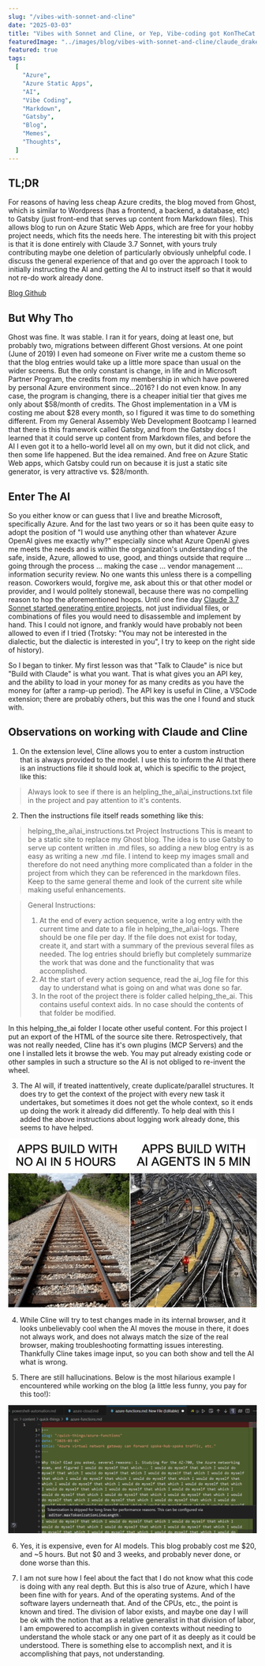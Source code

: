 ```yaml
---
slug: "/vibes-with-sonnet-and-cline"
date: "2025-03-03"
title: "Vibes with Sonnet and Cline, or Yep, Vibe-coding got KonTheCat too"
featuredImage: "../images/blog/vibes-with-sonnet-and-cline/claude_drake_meme.png"
featured: true
tags:
  [
    "Azure",
    "Azure Static Apps",
    "AI",
    "Vibe Coding",
    "Markdown",
    "Gatsby",
    "Blog",
    "Memes",
    "Thoughts",
  ]
---
```


## TL;DR

For reasons of having less cheap Azure credits, the blog moved from Ghost, which is similar to Wordpress (has a frontend, a backend, a database, etc) to Gatsby (just front-end that serves up content from Markdown files). This allows blog to run on Azure Static Web Apps, which are free for your hobby project needs, which fits the needs here. The interesting bit with this project is that it is done entirely with Claude 3.7 Sonnet, with yours truly contributing maybe one deletion of particularly obviously unhelpful code. I discuss the general experience of that and go over the approach I took to initially instructing the AI and getting the AI to instruct itself so that it would not re-do work already done.

[Blog Github](https://github.com/KonTheCat/blog2)

## But Why Tho

Ghost was fine. It was stable. I ran it for years, doing at least one, but probably two, migrations between different Ghost versions. At one point (June of 2019) I even had someone on Fiver write me a custom theme so that the blog entries would take up a little more space than usual on the wider screens. But the only constant is change, in life and in Microsoft Partner Program, the credits from my membership in which have powered by personal Azure environment since...2016? I do not even know. In any case, the program is changing, there is a cheaper initial tier that gives me only about $58/month of credits. The Ghost implementation in a VM is costing me about $28 every month, so I figured it was time to do something different. From my General Assembly Web Development Bootcamp I learned that there is this framework called Gatsby, and from the Gatsby docs I learned that it could serve up content from Markdown files, and before the AI I even got it to a hello-world level all on my own, but it did not click, and then some life happened. But the idea remained. And free on Azure Static Web apps, which Gatsby could run on because it is just a static site generator, is very attractive vs. $28/month.

## Enter The AI

So you either know or can guess that I live and breathe Microsoft, specifically Azure. And for the last two years or so it has been quite easy to adopt the position of "I would use anything other than whatever Azure OpenAI gives me exactly why?" especially since what Azure OpenAI gives me meets the needs and is within the organization's understanding of the safe, inside, Azure, allowed to use, good, and things outside that require ... going through the process ... making the case ... vendor management ... information security review. No one wants this unless there is a compelling reason. Coworkers would, forgive me, ask about this or that other model or provider, and I would politely stonewall, because there was no compelling reason to hop the aforementioned hoops. Until one fine day [Claude 3.7 Sonnet started generating entire projects](https://www.anthropic.com/news/claude-3-7-sonnet), not just individual files, or combinations of files you would need to disassemble and implement by hand. This I could not ignore, and frankly would have probably not been allowed to even if I tried (Trotsky: "You may not be interested in the dialectic, but the dialectic is interested in you", I try to keep on the right side of history).

So I began to tinker. My first lesson was that "Talk to Claude" is nice but "Build with Claude" is what you want. That is what gives you an API key, and the ability to load in your money for as many credits as you have the money for (after a ramp-up period). The API key is useful in Cline, a VSCode extension; there are probably others, but this was the one I found and stuck with.

## Observations on working with Claude and Cline

1. On the extension level, Cline allows you to enter a custom instruction that is always provided to the model. I use this to inform the AI that there is an instructions file it should look at, which is specific to the project, like this:

> Always look to see if there is an helpling_the_ai\ai_instructions.txt file in the project and pay attention to it's contents.

2. Then the instructions file itself reads something like this:

> helping_the_ai\ai_instructions.txt
> Project Instructions
> This is meant to be a static site to replace my Ghost blog. The idea is to use Gatsby to serve up content written in .md files, so adding a new blog entry is as easy as writing a new .md file.
> I intend to keep my images small and therefore do not need anything more complicated than a folder in the project from which they can be referenced in the markdown files.
> Keep to the same general theme and look of the current site while making useful enhancements.

> General Instructions:
>
> 1. At the end of every action sequence, write a log entry with the current time and date to a file in helping_the_ai\ai-logs. There should be one file per day. If the file does not exist for today, create it, and start with a summary of the previous several files as needed. The log entries should briefly but completely summarize the work that was done and the functionality that was accomplished.
> 2. At the start of every action sequence, read the ai_log file for this day to understand what is going on and what was done so far.
> 3. In the root of the project there is folder called helping_the_ai. This contains useful context aids. In no case should the contents of that folder be modified.

In this helping_the_ai folder I locate other useful content. For this project I put an export of the HTML of the source site there. Retrospectively, that was not really needed, Cline has it's own plugins (MCP Servers) and the one I installed lets it browse the web. You may put already existing code or other samples in such a structure so the AI is not obliged to re-invent the wheel.

3. The AI will, if treated inattentively, create duplicate/parallel structures. It does try to get the context of the project with every new task it undertakes, but sometimes it does not get the whole context, so it ends up doing the work it already did differently. To help deal with this I added the above instructions about logging work already done, this seems to have helped.

![We can make lots of code quickly](../images/blog/vibes-with-sonnet-and-cline/apps-build-with-no-ai-5-hours-apps-build-with-ai-agents-5-min.png)

4. While Cline will try to test changes made in its internal browser, and it looks unbelievably cool when the AI moves the mouse in there, it does not always work, and does not always match the size of the real browser, making troubleshooting formatting issues interesting. Thankfully Cline takes image input, so you can both show and tell the AI what is wrong.

5. There are still hallucinations. Below is the most hilarious example I encountered while working on the blog (a little less funny, you pay for this too!):

![A Hallucination](../images/blog/vibes-with-sonnet-and-cline/sameline.png)

6. Yes, it is expensive, even for AI models. This blog probably cost me $20, and ~5 hours. But not $0 and 3 weeks, and probably never done, or done worse than this.

7. I am not sure how I feel about the fact that I do not know what this code is doing with any real depth. But this is also true of Azure, which I have been fine with for years. And of the operating systems. And of the software layers underneath that. And of the CPUs, etc., the point is known and tired. The division of labor exists, and maybe one day I will be ok with the notion that as a relative generalist in that division of labor, I am empowered to accomplish in given contexts without needing to understand the whole stack or any one part of it as deeply as it could be understood. There is something else to accomplish next, and it is accomplishing that pays, not understanding.
